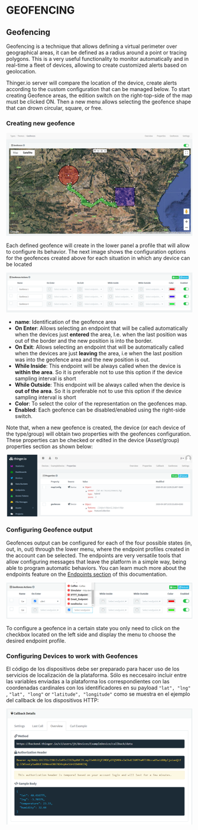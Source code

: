 # GEOFENCING

## Geofencing  

Geofencing is a technique that allows defining a virtual perimeter over geographical areas, it can be defined as a radius around a point or tracing polygons. This is a very useful functionality to monitor automatically and in real-time a fleet of devices, allowing to create customized alerts based on geolocation.

Thinger.io server will compare the location of the device, create alerts according to the custom configuration that can be managed below. To start creating Geofence areas, the edition switch on the right-top-side of the map must be clicked ON. Then a new menu allows selecting the geofence shape that can drown circular, square, or free. 

### Creating new geofence

![](../.gitbook/assets/image%20%28341%29.png)

Each defined geofence will create in the lower panel a profile that will allow to configure its behavior. The next image shows the configuration options for the geofences created above for each situation in which any device can be located

![](../.gitbook/assets/image%20%28331%29.png)

* **name**: Identification of the geofence area
* **On Enter**: Allows selecting an endpoint that will be called automatically when the devices just **entered** the area, I.e. when the last position was out of the border and the new position is into the border. 
* **On Exit**: Allows selecting an endpoint that will be automatically called when the devices are just **leaving** the area, i.e when the last position was into the geofence area and the new position is out. 
* **While Inside**: This endpoint will be always called when the device is **within the area**. So it is preferable not to use this option if the device sampling interval is short
* **While Outside**: This endpoint will be always called when the device is **out of the area**. So it is preferable not to use this option if the device sampling interval is short
* **Color**: To select the color of the representation on the geofences map.
* **Enabled**: Each geofence can be disabled/enabled using the right-side switch. 

Note that, when a new geofence is created, the device \(or each device of the type/group\) will obtain two properties with the geofences configuration. These properties can be checked or edited in the device \(Asset/group\) properties section as shown below:

![](../.gitbook/assets/image%20%28363%29.png)

### Configuring Geofence output

Geofences output can be configured for each of the four possible states \(in, out, in, out\) through the lower menu, where the endpoint profiles created in the account can be selected. The endpoints are very versatile tools that allow configuring messages that leave the platform in a simple way, being able to program automatic behaviors. You can learn much more about the endpoints feature on the [Endpoints section](endpoints-1.md) of this documentation. 

![](../.gitbook/assets/image%20%28361%29.png)

To configure a geofence in a certain state you only need to click on the checkbox located on the left side and display the menu to choose the desired endpoint profile.

### Configuring Devices to work with Geofences

El código de los dispositivos debe ser preparado para hacer uso de los servicios de localización de la plataforma. Sólo es neccesairo incluir entre las variables enviadas a la plataforma los correspondientes con las coordenadas cardinales con los identificadores en su  payload `"lat", "lng"` , `"lat", "long"` or `"latitude", "longitude"`  como se muestra en el ejemplo del callback de los dispositivos HTTP:

![](../.gitbook/assets/image%20%28362%29.png)



